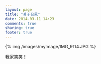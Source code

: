 ```yaml
---
layout: page
title: "关于旮旯"
date: 2014-03-11 14:23
comments: true
sharing: true
footer: true
---
```


{% img /images/myImage/IMG_9114.JPG %} 

我家笑笑！
